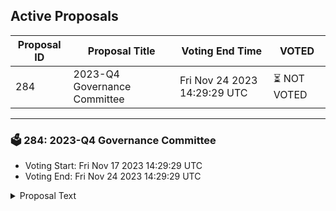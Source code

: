 ## Active Proposals

| Proposal ID | Proposal Title | Voting End Time | VOTED |
|-------------|----------------|-----------------|-------|
| 284 | 2023-Q4 Governance Committee | Fri Nov 24 2023 14:29:29 UTC | ⏳ NOT VOTED |

---

### 🗳 284: 2023-Q4 Governance Committee
- Voting Start: Fri Nov 17 2023 14:29:29 UTC
- Voting End: Fri Nov 24 2023 14:29:29 UTC

<details>
<summary>Proposal Text</summary>
 
This proposal is for the on-chain funding period of 08 November 2023 to 07 February 2024. nnPurpose:nThe Governance Committee exists to promote transparent collaboration within the network and provide neutral discussions on proposals, voting, and governance issues. We work closely together with validators and other committees to ensure optimal support for the overarching Secret Network goals. It is vital to provide a space where thoughts and ideas can freely and respectfully be exchanged by anyone within the Secret Network to aid in reaching informed consensus on-chain. nnThe updated Governance Committee charter and full proposal can be found here: https://forum.scrt.network/t/2023-q4-governance-charter-proposal/7163 nnTotal ask (3 months):n 32,278 SCRT @ 0.34, incl. 5% volatility buffer 
</details>
